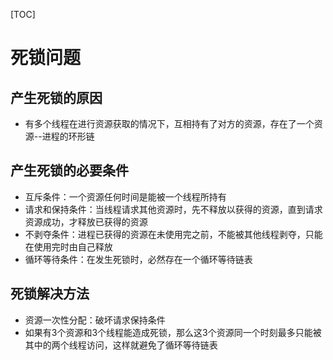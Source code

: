 [TOC]

# 死锁问题

## 产生死锁的原因

* 有多个线程在进行资源获取的情况下，互相持有了对方的资源，存在了一个资源--进程的环形链

## 产生死锁的必要条件

* 互斥条件：一个资源任何时间是能被一个线程所持有
* 请求和保持条件：当线程请求其他资源时，先不释放以获得的资源，直到请求资源成功，才释放已获得的资源
* 不剥夺条件：进程已获得的资源在未使用完之前，不能被其他线程剥夺，只能在使用完时由自己释放
* 循环等待条件：在发生死锁时，必然存在一个循环等待链表

## 死锁解决方法

* 资源一次性分配：破坏请求保持条件
* 如果有3个资源和3个线程能造成死锁，那么这3个资源同一个时刻最多只能被其中的两个线程访问，这样就避免了循环等待链表